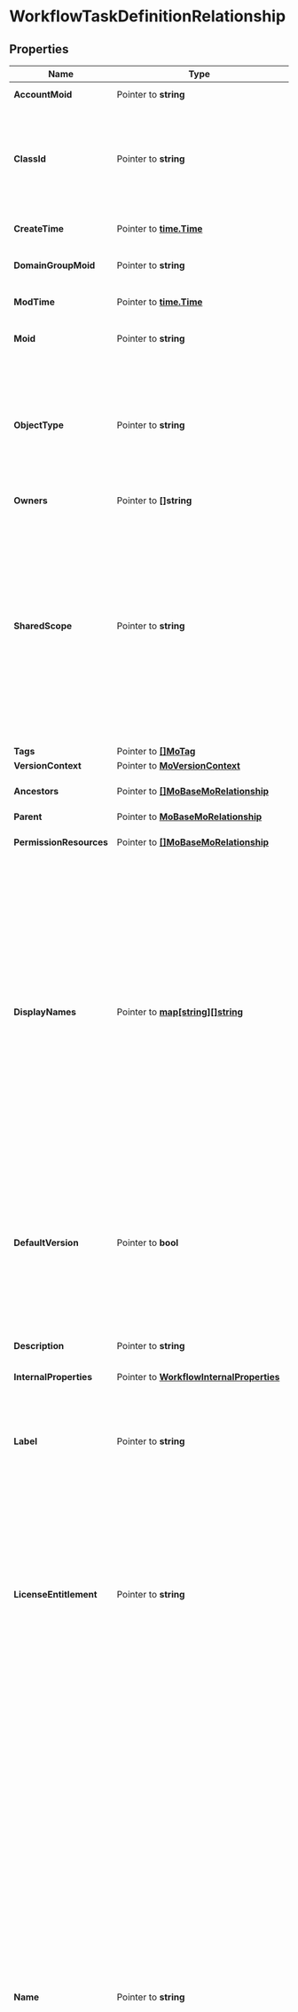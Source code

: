 # WorkflowTaskDefinitionRelationship

## Properties

Name | Type | Description | Notes
------------ | ------------- | ------------- | -------------
**AccountMoid** | Pointer to **string** | The Account ID for this managed object. | [optional] [readonly] 
**ClassId** | Pointer to **string** | The concrete type of this complex type. Its value must be the same as the &#39;objectType&#39; property. The OpenAPI document references this property as a discriminator value. | [readonly] 
**CreateTime** | Pointer to [**time.Time**](time.Time.md) | The time when this managed object was created. | [optional] [readonly] 
**DomainGroupMoid** | Pointer to **string** | The DomainGroup ID for this managed object. | [optional] [readonly] 
**ModTime** | Pointer to [**time.Time**](time.Time.md) | The time when this managed object was last modified. | [optional] [readonly] 
**Moid** | Pointer to **string** | The unique identifier of this Managed Object instance. | [optional] 
**ObjectType** | Pointer to **string** | The fully-qualified type of this managed object, i.e. the class name. This property is optional. The ObjectType is implied from the URL path. If specified, the value of objectType must match the class name specified in the URL path. | [readonly] 
**Owners** | Pointer to **[]string** |  | [optional] 
**SharedScope** | Pointer to **string** | Intersight provides pre-built workflows, tasks and policies to end users through global catalogs. Objects that are made available through global catalogs are said to have a &#39;shared&#39; ownership. Shared objects are either made globally available to all end users or restricted to end users based on their license entitlement. Users can use this property to differentiate the scope (global or a specific license tier) to which a shared MO belongs. | [optional] [readonly] 
**Tags** | Pointer to [**[]MoTag**](mo.Tag.md) |  | [optional] 
**VersionContext** | Pointer to [**MoVersionContext**](mo.VersionContext.md) |  | [optional] 
**Ancestors** | Pointer to [**[]MoBaseMoRelationship**](mo.BaseMo.Relationship.md) | An array of relationships to moBaseMo resources. | [optional] [readonly] 
**Parent** | Pointer to [**MoBaseMoRelationship**](mo.BaseMo.Relationship.md) |  | [optional] 
**PermissionResources** | Pointer to [**[]MoBaseMoRelationship**](mo.BaseMo.Relationship.md) | An array of relationships to moBaseMo resources. | [optional] [readonly] 
**DisplayNames** | Pointer to [**map[string][]string**](array.md) | A set of display names for the MO resource. These names are calculated based on other properties of the MO and potentially properties of Ancestor MOs. Displaynames are intended as a way to provide a normalized user appropriate name for an MO, especially for MOs which do not have a &#39;Name&#39; property, which is the case for much of the inventory discovered from managed targets. There are a limited number of keys, currently &#39;short&#39; and &#39;hierarchical&#39;. The value is an array and clients should use the first element of the array. | [optional] [readonly] 
**DefaultVersion** | Pointer to **bool** | When true this will be the task version that is used when a specific task definition version is not specified. The very first task definition created with a name will be set as the default version, after that user can explicitly set any version of the task definition as the default version. | [optional] 
**Description** | Pointer to **string** | The task definition description to describe what this task will do when executed. | [optional] 
**InternalProperties** | Pointer to [**WorkflowInternalProperties**](workflow.InternalProperties.md) |  | [optional] 
**Label** | Pointer to **string** | A user friendly short name to identify the task definition. Label can only contain letters (a-z, A-Z), numbers (0-9), hyphen (-), period (.), colon (:), space ( ), single quote (&#39;), or an underscore (_). | [optional] 
**LicenseEntitlement** | Pointer to **string** | License entitlement required to run this task. It is determined by license requirement of features. * &#x60;Base&#x60; - Base as a License type. It is default license type. * &#x60;Essential&#x60; - Essential as a License type. * &#x60;Standard&#x60; - Standard as a License type. * &#x60;Advantage&#x60; - Advantage as a License type. * &#x60;Premier&#x60; - Premier as a License type. | [optional] [readonly] [default to "Base"]
**Name** | Pointer to **string** | The name of the task definition. The name should follow this convention &lt;Verb or Action&gt;&lt;Category&gt;&lt;Vendor&gt;&lt;Product&gt;&lt;Noun or object&gt; Verb or Action is a required portion of the name and this must be part of the pre-approved verb list. Category is an optional field and this will refer to the broad category of the task referring to the type of resource or endpoint. If there is no specific category then use \&quot;Generic\&quot; if required. Vendor is an optional field and this will refer to the specific vendor this task applies to. If the task is generic and not tied to a vendor, then do not specify anything. Product is an optional field, this will contain the vendor product and model when desired. Noun or object is a required field and  this will contain the noun or object on which the action is being performed. Name can only contain letters (a-z, A-Z), numbers (0-9), hyphen (-), period (.), colon (:), or an underscore (_). Examples SendEmail  - This is a task in Generic category for sending email. NewStorageVolume - This is a vendor agnostic task under Storage device category for creating a new volume. | [optional] 
**Properties** | Pointer to [**WorkflowProperties**](workflow.Properties.md) |  | [optional] 
**SecurePropAccess** | Pointer to **bool** | If set to true, the task requires access to secure properties and uses an encyption token associated with a workflow moid to encrypt or decrypt the secure properties. | [optional] 
**Version** | Pointer to **int64** | The version of the task definition so we can support multiple versions of a task definition. | [optional] 
**Catalog** | Pointer to [**WorkflowCatalogRelationship**](workflow.Catalog.Relationship.md) |  | [optional] 
**ImplementedTasks** | Pointer to [**[]WorkflowTaskDefinitionRelationship**](workflow.TaskDefinition.Relationship.md) | An array of relationships to workflowTaskDefinition resources. | [optional] 
**InterfaceTask** | Pointer to [**WorkflowTaskDefinitionRelationship**](workflow.TaskDefinition.Relationship.md) |  | [optional] 

## Methods

### NewWorkflowTaskDefinitionRelationship

`func NewWorkflowTaskDefinitionRelationship(classId string, objectType string, ) *WorkflowTaskDefinitionRelationship`

NewWorkflowTaskDefinitionRelationship instantiates a new WorkflowTaskDefinitionRelationship object
This constructor will assign default values to properties that have it defined,
and makes sure properties required by API are set, but the set of arguments
will change when the set of required properties is changed

### NewWorkflowTaskDefinitionRelationshipWithDefaults

`func NewWorkflowTaskDefinitionRelationshipWithDefaults() *WorkflowTaskDefinitionRelationship`

NewWorkflowTaskDefinitionRelationshipWithDefaults instantiates a new WorkflowTaskDefinitionRelationship object
This constructor will only assign default values to properties that have it defined,
but it doesn't guarantee that properties required by API are set

### GetAccountMoid

`func (o *WorkflowTaskDefinitionRelationship) GetAccountMoid() string`

GetAccountMoid returns the AccountMoid field if non-nil, zero value otherwise.

### GetAccountMoidOk

`func (o *WorkflowTaskDefinitionRelationship) GetAccountMoidOk() (*string, bool)`

GetAccountMoidOk returns a tuple with the AccountMoid field if it's non-nil, zero value otherwise
and a boolean to check if the value has been set.

### SetAccountMoid

`func (o *WorkflowTaskDefinitionRelationship) SetAccountMoid(v string)`

SetAccountMoid sets AccountMoid field to given value.

### HasAccountMoid

`func (o *WorkflowTaskDefinitionRelationship) HasAccountMoid() bool`

HasAccountMoid returns a boolean if a field has been set.

### GetClassId

`func (o *WorkflowTaskDefinitionRelationship) GetClassId() string`

GetClassId returns the ClassId field if non-nil, zero value otherwise.

### GetClassIdOk

`func (o *WorkflowTaskDefinitionRelationship) GetClassIdOk() (*string, bool)`

GetClassIdOk returns a tuple with the ClassId field if it's non-nil, zero value otherwise
and a boolean to check if the value has been set.

### SetClassId

`func (o *WorkflowTaskDefinitionRelationship) SetClassId(v string)`

SetClassId sets ClassId field to given value.


### GetCreateTime

`func (o *WorkflowTaskDefinitionRelationship) GetCreateTime() time.Time`

GetCreateTime returns the CreateTime field if non-nil, zero value otherwise.

### GetCreateTimeOk

`func (o *WorkflowTaskDefinitionRelationship) GetCreateTimeOk() (*time.Time, bool)`

GetCreateTimeOk returns a tuple with the CreateTime field if it's non-nil, zero value otherwise
and a boolean to check if the value has been set.

### SetCreateTime

`func (o *WorkflowTaskDefinitionRelationship) SetCreateTime(v time.Time)`

SetCreateTime sets CreateTime field to given value.

### HasCreateTime

`func (o *WorkflowTaskDefinitionRelationship) HasCreateTime() bool`

HasCreateTime returns a boolean if a field has been set.

### GetDomainGroupMoid

`func (o *WorkflowTaskDefinitionRelationship) GetDomainGroupMoid() string`

GetDomainGroupMoid returns the DomainGroupMoid field if non-nil, zero value otherwise.

### GetDomainGroupMoidOk

`func (o *WorkflowTaskDefinitionRelationship) GetDomainGroupMoidOk() (*string, bool)`

GetDomainGroupMoidOk returns a tuple with the DomainGroupMoid field if it's non-nil, zero value otherwise
and a boolean to check if the value has been set.

### SetDomainGroupMoid

`func (o *WorkflowTaskDefinitionRelationship) SetDomainGroupMoid(v string)`

SetDomainGroupMoid sets DomainGroupMoid field to given value.

### HasDomainGroupMoid

`func (o *WorkflowTaskDefinitionRelationship) HasDomainGroupMoid() bool`

HasDomainGroupMoid returns a boolean if a field has been set.

### GetModTime

`func (o *WorkflowTaskDefinitionRelationship) GetModTime() time.Time`

GetModTime returns the ModTime field if non-nil, zero value otherwise.

### GetModTimeOk

`func (o *WorkflowTaskDefinitionRelationship) GetModTimeOk() (*time.Time, bool)`

GetModTimeOk returns a tuple with the ModTime field if it's non-nil, zero value otherwise
and a boolean to check if the value has been set.

### SetModTime

`func (o *WorkflowTaskDefinitionRelationship) SetModTime(v time.Time)`

SetModTime sets ModTime field to given value.

### HasModTime

`func (o *WorkflowTaskDefinitionRelationship) HasModTime() bool`

HasModTime returns a boolean if a field has been set.

### GetMoid

`func (o *WorkflowTaskDefinitionRelationship) GetMoid() string`

GetMoid returns the Moid field if non-nil, zero value otherwise.

### GetMoidOk

`func (o *WorkflowTaskDefinitionRelationship) GetMoidOk() (*string, bool)`

GetMoidOk returns a tuple with the Moid field if it's non-nil, zero value otherwise
and a boolean to check if the value has been set.

### SetMoid

`func (o *WorkflowTaskDefinitionRelationship) SetMoid(v string)`

SetMoid sets Moid field to given value.

### HasMoid

`func (o *WorkflowTaskDefinitionRelationship) HasMoid() bool`

HasMoid returns a boolean if a field has been set.

### GetObjectType

`func (o *WorkflowTaskDefinitionRelationship) GetObjectType() string`

GetObjectType returns the ObjectType field if non-nil, zero value otherwise.

### GetObjectTypeOk

`func (o *WorkflowTaskDefinitionRelationship) GetObjectTypeOk() (*string, bool)`

GetObjectTypeOk returns a tuple with the ObjectType field if it's non-nil, zero value otherwise
and a boolean to check if the value has been set.

### SetObjectType

`func (o *WorkflowTaskDefinitionRelationship) SetObjectType(v string)`

SetObjectType sets ObjectType field to given value.


### GetOwners

`func (o *WorkflowTaskDefinitionRelationship) GetOwners() []string`

GetOwners returns the Owners field if non-nil, zero value otherwise.

### GetOwnersOk

`func (o *WorkflowTaskDefinitionRelationship) GetOwnersOk() (*[]string, bool)`

GetOwnersOk returns a tuple with the Owners field if it's non-nil, zero value otherwise
and a boolean to check if the value has been set.

### SetOwners

`func (o *WorkflowTaskDefinitionRelationship) SetOwners(v []string)`

SetOwners sets Owners field to given value.

### HasOwners

`func (o *WorkflowTaskDefinitionRelationship) HasOwners() bool`

HasOwners returns a boolean if a field has been set.

### GetSharedScope

`func (o *WorkflowTaskDefinitionRelationship) GetSharedScope() string`

GetSharedScope returns the SharedScope field if non-nil, zero value otherwise.

### GetSharedScopeOk

`func (o *WorkflowTaskDefinitionRelationship) GetSharedScopeOk() (*string, bool)`

GetSharedScopeOk returns a tuple with the SharedScope field if it's non-nil, zero value otherwise
and a boolean to check if the value has been set.

### SetSharedScope

`func (o *WorkflowTaskDefinitionRelationship) SetSharedScope(v string)`

SetSharedScope sets SharedScope field to given value.

### HasSharedScope

`func (o *WorkflowTaskDefinitionRelationship) HasSharedScope() bool`

HasSharedScope returns a boolean if a field has been set.

### GetTags

`func (o *WorkflowTaskDefinitionRelationship) GetTags() []MoTag`

GetTags returns the Tags field if non-nil, zero value otherwise.

### GetTagsOk

`func (o *WorkflowTaskDefinitionRelationship) GetTagsOk() (*[]MoTag, bool)`

GetTagsOk returns a tuple with the Tags field if it's non-nil, zero value otherwise
and a boolean to check if the value has been set.

### SetTags

`func (o *WorkflowTaskDefinitionRelationship) SetTags(v []MoTag)`

SetTags sets Tags field to given value.

### HasTags

`func (o *WorkflowTaskDefinitionRelationship) HasTags() bool`

HasTags returns a boolean if a field has been set.

### GetVersionContext

`func (o *WorkflowTaskDefinitionRelationship) GetVersionContext() MoVersionContext`

GetVersionContext returns the VersionContext field if non-nil, zero value otherwise.

### GetVersionContextOk

`func (o *WorkflowTaskDefinitionRelationship) GetVersionContextOk() (*MoVersionContext, bool)`

GetVersionContextOk returns a tuple with the VersionContext field if it's non-nil, zero value otherwise
and a boolean to check if the value has been set.

### SetVersionContext

`func (o *WorkflowTaskDefinitionRelationship) SetVersionContext(v MoVersionContext)`

SetVersionContext sets VersionContext field to given value.

### HasVersionContext

`func (o *WorkflowTaskDefinitionRelationship) HasVersionContext() bool`

HasVersionContext returns a boolean if a field has been set.

### GetAncestors

`func (o *WorkflowTaskDefinitionRelationship) GetAncestors() []MoBaseMoRelationship`

GetAncestors returns the Ancestors field if non-nil, zero value otherwise.

### GetAncestorsOk

`func (o *WorkflowTaskDefinitionRelationship) GetAncestorsOk() (*[]MoBaseMoRelationship, bool)`

GetAncestorsOk returns a tuple with the Ancestors field if it's non-nil, zero value otherwise
and a boolean to check if the value has been set.

### SetAncestors

`func (o *WorkflowTaskDefinitionRelationship) SetAncestors(v []MoBaseMoRelationship)`

SetAncestors sets Ancestors field to given value.

### HasAncestors

`func (o *WorkflowTaskDefinitionRelationship) HasAncestors() bool`

HasAncestors returns a boolean if a field has been set.

### SetAncestorsNil

`func (o *WorkflowTaskDefinitionRelationship) SetAncestorsNil(b bool)`

 SetAncestorsNil sets the value for Ancestors to be an explicit nil

### UnsetAncestors
`func (o *WorkflowTaskDefinitionRelationship) UnsetAncestors()`

UnsetAncestors ensures that no value is present for Ancestors, not even an explicit nil
### GetParent

`func (o *WorkflowTaskDefinitionRelationship) GetParent() MoBaseMoRelationship`

GetParent returns the Parent field if non-nil, zero value otherwise.

### GetParentOk

`func (o *WorkflowTaskDefinitionRelationship) GetParentOk() (*MoBaseMoRelationship, bool)`

GetParentOk returns a tuple with the Parent field if it's non-nil, zero value otherwise
and a boolean to check if the value has been set.

### SetParent

`func (o *WorkflowTaskDefinitionRelationship) SetParent(v MoBaseMoRelationship)`

SetParent sets Parent field to given value.

### HasParent

`func (o *WorkflowTaskDefinitionRelationship) HasParent() bool`

HasParent returns a boolean if a field has been set.

### GetPermissionResources

`func (o *WorkflowTaskDefinitionRelationship) GetPermissionResources() []MoBaseMoRelationship`

GetPermissionResources returns the PermissionResources field if non-nil, zero value otherwise.

### GetPermissionResourcesOk

`func (o *WorkflowTaskDefinitionRelationship) GetPermissionResourcesOk() (*[]MoBaseMoRelationship, bool)`

GetPermissionResourcesOk returns a tuple with the PermissionResources field if it's non-nil, zero value otherwise
and a boolean to check if the value has been set.

### SetPermissionResources

`func (o *WorkflowTaskDefinitionRelationship) SetPermissionResources(v []MoBaseMoRelationship)`

SetPermissionResources sets PermissionResources field to given value.

### HasPermissionResources

`func (o *WorkflowTaskDefinitionRelationship) HasPermissionResources() bool`

HasPermissionResources returns a boolean if a field has been set.

### SetPermissionResourcesNil

`func (o *WorkflowTaskDefinitionRelationship) SetPermissionResourcesNil(b bool)`

 SetPermissionResourcesNil sets the value for PermissionResources to be an explicit nil

### UnsetPermissionResources
`func (o *WorkflowTaskDefinitionRelationship) UnsetPermissionResources()`

UnsetPermissionResources ensures that no value is present for PermissionResources, not even an explicit nil
### GetDisplayNames

`func (o *WorkflowTaskDefinitionRelationship) GetDisplayNames() map[string][]string`

GetDisplayNames returns the DisplayNames field if non-nil, zero value otherwise.

### GetDisplayNamesOk

`func (o *WorkflowTaskDefinitionRelationship) GetDisplayNamesOk() (*map[string][]string, bool)`

GetDisplayNamesOk returns a tuple with the DisplayNames field if it's non-nil, zero value otherwise
and a boolean to check if the value has been set.

### SetDisplayNames

`func (o *WorkflowTaskDefinitionRelationship) SetDisplayNames(v map[string][]string)`

SetDisplayNames sets DisplayNames field to given value.

### HasDisplayNames

`func (o *WorkflowTaskDefinitionRelationship) HasDisplayNames() bool`

HasDisplayNames returns a boolean if a field has been set.

### SetDisplayNamesNil

`func (o *WorkflowTaskDefinitionRelationship) SetDisplayNamesNil(b bool)`

 SetDisplayNamesNil sets the value for DisplayNames to be an explicit nil

### UnsetDisplayNames
`func (o *WorkflowTaskDefinitionRelationship) UnsetDisplayNames()`

UnsetDisplayNames ensures that no value is present for DisplayNames, not even an explicit nil
### GetDefaultVersion

`func (o *WorkflowTaskDefinitionRelationship) GetDefaultVersion() bool`

GetDefaultVersion returns the DefaultVersion field if non-nil, zero value otherwise.

### GetDefaultVersionOk

`func (o *WorkflowTaskDefinitionRelationship) GetDefaultVersionOk() (*bool, bool)`

GetDefaultVersionOk returns a tuple with the DefaultVersion field if it's non-nil, zero value otherwise
and a boolean to check if the value has been set.

### SetDefaultVersion

`func (o *WorkflowTaskDefinitionRelationship) SetDefaultVersion(v bool)`

SetDefaultVersion sets DefaultVersion field to given value.

### HasDefaultVersion

`func (o *WorkflowTaskDefinitionRelationship) HasDefaultVersion() bool`

HasDefaultVersion returns a boolean if a field has been set.

### GetDescription

`func (o *WorkflowTaskDefinitionRelationship) GetDescription() string`

GetDescription returns the Description field if non-nil, zero value otherwise.

### GetDescriptionOk

`func (o *WorkflowTaskDefinitionRelationship) GetDescriptionOk() (*string, bool)`

GetDescriptionOk returns a tuple with the Description field if it's non-nil, zero value otherwise
and a boolean to check if the value has been set.

### SetDescription

`func (o *WorkflowTaskDefinitionRelationship) SetDescription(v string)`

SetDescription sets Description field to given value.

### HasDescription

`func (o *WorkflowTaskDefinitionRelationship) HasDescription() bool`

HasDescription returns a boolean if a field has been set.

### GetInternalProperties

`func (o *WorkflowTaskDefinitionRelationship) GetInternalProperties() WorkflowInternalProperties`

GetInternalProperties returns the InternalProperties field if non-nil, zero value otherwise.

### GetInternalPropertiesOk

`func (o *WorkflowTaskDefinitionRelationship) GetInternalPropertiesOk() (*WorkflowInternalProperties, bool)`

GetInternalPropertiesOk returns a tuple with the InternalProperties field if it's non-nil, zero value otherwise
and a boolean to check if the value has been set.

### SetInternalProperties

`func (o *WorkflowTaskDefinitionRelationship) SetInternalProperties(v WorkflowInternalProperties)`

SetInternalProperties sets InternalProperties field to given value.

### HasInternalProperties

`func (o *WorkflowTaskDefinitionRelationship) HasInternalProperties() bool`

HasInternalProperties returns a boolean if a field has been set.

### GetLabel

`func (o *WorkflowTaskDefinitionRelationship) GetLabel() string`

GetLabel returns the Label field if non-nil, zero value otherwise.

### GetLabelOk

`func (o *WorkflowTaskDefinitionRelationship) GetLabelOk() (*string, bool)`

GetLabelOk returns a tuple with the Label field if it's non-nil, zero value otherwise
and a boolean to check if the value has been set.

### SetLabel

`func (o *WorkflowTaskDefinitionRelationship) SetLabel(v string)`

SetLabel sets Label field to given value.

### HasLabel

`func (o *WorkflowTaskDefinitionRelationship) HasLabel() bool`

HasLabel returns a boolean if a field has been set.

### GetLicenseEntitlement

`func (o *WorkflowTaskDefinitionRelationship) GetLicenseEntitlement() string`

GetLicenseEntitlement returns the LicenseEntitlement field if non-nil, zero value otherwise.

### GetLicenseEntitlementOk

`func (o *WorkflowTaskDefinitionRelationship) GetLicenseEntitlementOk() (*string, bool)`

GetLicenseEntitlementOk returns a tuple with the LicenseEntitlement field if it's non-nil, zero value otherwise
and a boolean to check if the value has been set.

### SetLicenseEntitlement

`func (o *WorkflowTaskDefinitionRelationship) SetLicenseEntitlement(v string)`

SetLicenseEntitlement sets LicenseEntitlement field to given value.

### HasLicenseEntitlement

`func (o *WorkflowTaskDefinitionRelationship) HasLicenseEntitlement() bool`

HasLicenseEntitlement returns a boolean if a field has been set.

### GetName

`func (o *WorkflowTaskDefinitionRelationship) GetName() string`

GetName returns the Name field if non-nil, zero value otherwise.

### GetNameOk

`func (o *WorkflowTaskDefinitionRelationship) GetNameOk() (*string, bool)`

GetNameOk returns a tuple with the Name field if it's non-nil, zero value otherwise
and a boolean to check if the value has been set.

### SetName

`func (o *WorkflowTaskDefinitionRelationship) SetName(v string)`

SetName sets Name field to given value.

### HasName

`func (o *WorkflowTaskDefinitionRelationship) HasName() bool`

HasName returns a boolean if a field has been set.

### GetProperties

`func (o *WorkflowTaskDefinitionRelationship) GetProperties() WorkflowProperties`

GetProperties returns the Properties field if non-nil, zero value otherwise.

### GetPropertiesOk

`func (o *WorkflowTaskDefinitionRelationship) GetPropertiesOk() (*WorkflowProperties, bool)`

GetPropertiesOk returns a tuple with the Properties field if it's non-nil, zero value otherwise
and a boolean to check if the value has been set.

### SetProperties

`func (o *WorkflowTaskDefinitionRelationship) SetProperties(v WorkflowProperties)`

SetProperties sets Properties field to given value.

### HasProperties

`func (o *WorkflowTaskDefinitionRelationship) HasProperties() bool`

HasProperties returns a boolean if a field has been set.

### GetSecurePropAccess

`func (o *WorkflowTaskDefinitionRelationship) GetSecurePropAccess() bool`

GetSecurePropAccess returns the SecurePropAccess field if non-nil, zero value otherwise.

### GetSecurePropAccessOk

`func (o *WorkflowTaskDefinitionRelationship) GetSecurePropAccessOk() (*bool, bool)`

GetSecurePropAccessOk returns a tuple with the SecurePropAccess field if it's non-nil, zero value otherwise
and a boolean to check if the value has been set.

### SetSecurePropAccess

`func (o *WorkflowTaskDefinitionRelationship) SetSecurePropAccess(v bool)`

SetSecurePropAccess sets SecurePropAccess field to given value.

### HasSecurePropAccess

`func (o *WorkflowTaskDefinitionRelationship) HasSecurePropAccess() bool`

HasSecurePropAccess returns a boolean if a field has been set.

### GetVersion

`func (o *WorkflowTaskDefinitionRelationship) GetVersion() int64`

GetVersion returns the Version field if non-nil, zero value otherwise.

### GetVersionOk

`func (o *WorkflowTaskDefinitionRelationship) GetVersionOk() (*int64, bool)`

GetVersionOk returns a tuple with the Version field if it's non-nil, zero value otherwise
and a boolean to check if the value has been set.

### SetVersion

`func (o *WorkflowTaskDefinitionRelationship) SetVersion(v int64)`

SetVersion sets Version field to given value.

### HasVersion

`func (o *WorkflowTaskDefinitionRelationship) HasVersion() bool`

HasVersion returns a boolean if a field has been set.

### GetCatalog

`func (o *WorkflowTaskDefinitionRelationship) GetCatalog() WorkflowCatalogRelationship`

GetCatalog returns the Catalog field if non-nil, zero value otherwise.

### GetCatalogOk

`func (o *WorkflowTaskDefinitionRelationship) GetCatalogOk() (*WorkflowCatalogRelationship, bool)`

GetCatalogOk returns a tuple with the Catalog field if it's non-nil, zero value otherwise
and a boolean to check if the value has been set.

### SetCatalog

`func (o *WorkflowTaskDefinitionRelationship) SetCatalog(v WorkflowCatalogRelationship)`

SetCatalog sets Catalog field to given value.

### HasCatalog

`func (o *WorkflowTaskDefinitionRelationship) HasCatalog() bool`

HasCatalog returns a boolean if a field has been set.

### GetImplementedTasks

`func (o *WorkflowTaskDefinitionRelationship) GetImplementedTasks() []WorkflowTaskDefinitionRelationship`

GetImplementedTasks returns the ImplementedTasks field if non-nil, zero value otherwise.

### GetImplementedTasksOk

`func (o *WorkflowTaskDefinitionRelationship) GetImplementedTasksOk() (*[]WorkflowTaskDefinitionRelationship, bool)`

GetImplementedTasksOk returns a tuple with the ImplementedTasks field if it's non-nil, zero value otherwise
and a boolean to check if the value has been set.

### SetImplementedTasks

`func (o *WorkflowTaskDefinitionRelationship) SetImplementedTasks(v []WorkflowTaskDefinitionRelationship)`

SetImplementedTasks sets ImplementedTasks field to given value.

### HasImplementedTasks

`func (o *WorkflowTaskDefinitionRelationship) HasImplementedTasks() bool`

HasImplementedTasks returns a boolean if a field has been set.

### SetImplementedTasksNil

`func (o *WorkflowTaskDefinitionRelationship) SetImplementedTasksNil(b bool)`

 SetImplementedTasksNil sets the value for ImplementedTasks to be an explicit nil

### UnsetImplementedTasks
`func (o *WorkflowTaskDefinitionRelationship) UnsetImplementedTasks()`

UnsetImplementedTasks ensures that no value is present for ImplementedTasks, not even an explicit nil
### GetInterfaceTask

`func (o *WorkflowTaskDefinitionRelationship) GetInterfaceTask() WorkflowTaskDefinitionRelationship`

GetInterfaceTask returns the InterfaceTask field if non-nil, zero value otherwise.

### GetInterfaceTaskOk

`func (o *WorkflowTaskDefinitionRelationship) GetInterfaceTaskOk() (*WorkflowTaskDefinitionRelationship, bool)`

GetInterfaceTaskOk returns a tuple with the InterfaceTask field if it's non-nil, zero value otherwise
and a boolean to check if the value has been set.

### SetInterfaceTask

`func (o *WorkflowTaskDefinitionRelationship) SetInterfaceTask(v WorkflowTaskDefinitionRelationship)`

SetInterfaceTask sets InterfaceTask field to given value.

### HasInterfaceTask

`func (o *WorkflowTaskDefinitionRelationship) HasInterfaceTask() bool`

HasInterfaceTask returns a boolean if a field has been set.


[[Back to Model list]](../README.md#documentation-for-models) [[Back to API list]](../README.md#documentation-for-api-endpoints) [[Back to README]](../README.md)


